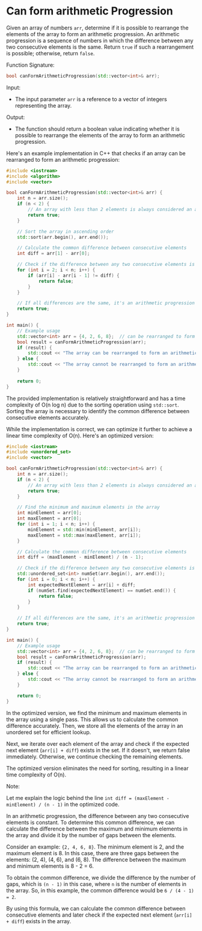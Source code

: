 # Can form arithmetic Progression

Given an array of numbers `arr`, determine if it is possible to rearrange the elements of the array to form an arithmetic progression. An arithmetic progression is a sequence of numbers in which the difference between any two consecutive elements is the same. Return `true` if such a rearrangement is possible; otherwise, return `false`.

Function Signature:

```cpp
bool canFormArithmeticProgression(std::vector<int>& arr);
```

Input:

* The input parameter `arr` is a reference to a vector of integers representing the array.

Output:

* The function should return a boolean value indicating whether it is possible to rearrange the elements of the array to form an arithmetic progression.

Here's an example implementation in C++ that checks if an array can be rearranged to form an arithmetic progression:

```cpp
#include <iostream>
#include <algorithm>
#include <vector>

bool canFormArithmeticProgression(std::vector<int>& arr) {
    int n = arr.size();
    if (n < 2) {
        // An array with less than 2 elements is always considered an arithmetic progression
        return true;
    }

    // Sort the array in ascending order
    std::sort(arr.begin(), arr.end());

    // Calculate the common difference between consecutive elements
    int diff = arr[1] - arr[0];

    // Check if the difference between any two consecutive elements is the same
    for (int i = 2; i < n; i++) {
        if (arr[i] - arr[i - 1] != diff) {
            return false;
        }
    }

    // If all differences are the same, it's an arithmetic progression
    return true;
}

int main() {
    // Example usage
    std::vector<int> arr = {4, 2, 6, 8};  // can be rearranged to form an arithmetic progression: {2, 4, 6, 8}
    bool result = canFormArithmeticProgression(arr);
    if (result) {
        std::cout << "The array can be rearranged to form an arithmetic progression.\n";
    } else {
        std::cout << "The array cannot be rearranged to form an arithmetic progression.\n";
    }
    
    return 0;
}

```

The provided implementation is relatively straightforward and has a time complexity of O(n log n) due to the sorting operation using `std::sort`. Sorting the array is necessary to identify the common difference between consecutive elements accurately.

While the implementation is correct, we can optimize it further to achieve a linear time complexity of O(n). Here's an optimized version:

```cpp
#include <iostream>
#include <unordered_set>
#include <vector>

bool canFormArithmeticProgression(std::vector<int>& arr) {
    int n = arr.size();
    if (n < 2) {
        // An array with less than 2 elements is always considered an arithmetic progression
        return true;
    }

    // Find the minimum and maximum elements in the array
    int minElement = arr[0];
    int maxElement = arr[0];
    for (int i = 1; i < n; i++) {
        minElement = std::min(minElement, arr[i]);
        maxElement = std::max(maxElement, arr[i]);
    }

    // Calculate the common difference between consecutive elements
    int diff = (maxElement - minElement) / (n - 1);

    // Check if the difference between any two consecutive elements is the same
    std::unordered_set<int> numSet(arr.begin(), arr.end());
    for (int i = 0; i < n; i++) {
        int expectedNextElement = arr[i] + diff;
        if (numSet.find(expectedNextElement) == numSet.end()) {
            return false;
        }
    }

    // If all differences are the same, it's an arithmetic progression
    return true;
}

int main() {
    // Example usage
    std::vector<int> arr = {4, 2, 6, 8};  // can be rearranged to form an arithmetic progression: {2, 4, 6, 8}
    bool result = canFormArithmeticProgression(arr);
    if (result) {
        std::cout << "The array can be rearranged to form an arithmetic progression.\n";
    } else {
        std::cout << "The array cannot be rearranged to form an arithmetic progression.\n";
    }

    return 0;
}

```

In the optimized version, we find the minimum and maximum elements in the array using a single pass. This allows us to calculate the common difference accurately. Then, we store all the elements of the array in an unordered set for efficient lookup.

Next, we iterate over each element of the array and check if the expected next element (`arr[i] + diff`) exists in the set. If it doesn't, we return false immediately. Otherwise, we continue checking the remaining elements.

The optimized version eliminates the need for sorting, resulting in a linear time complexity of O(n).

Note:

Let me explain the logic behind the line `int diff = (maxElement - minElement) / (n - 1)` in the optimized code.

In an arithmetic progression, the difference between any two consecutive elements is constant. To determine this common difference, we can calculate the difference between the maximum and minimum elements in the array and divide it by the number of gaps between the elements.

Consider an example: `{2, 4, 6, 8}`. The minimum element is 2, and the maximum element is 8. In this case, there are three gaps between the elements: (2, 4), (4, 6), and (6, 8). The difference between the maximum and minimum elements is 8 - 2 = 6.

To obtain the common difference, we divide the difference by the number of gaps, which is `(n - 1)` in this case, where `n` is the number of elements in the array. So, in this example, the common difference would be `6 / (4 - 1) = 2`.

By using this formula, we can calculate the common difference between consecutive elements and later check if the expected next element (`arr[i] + diff`) exists in the array.
